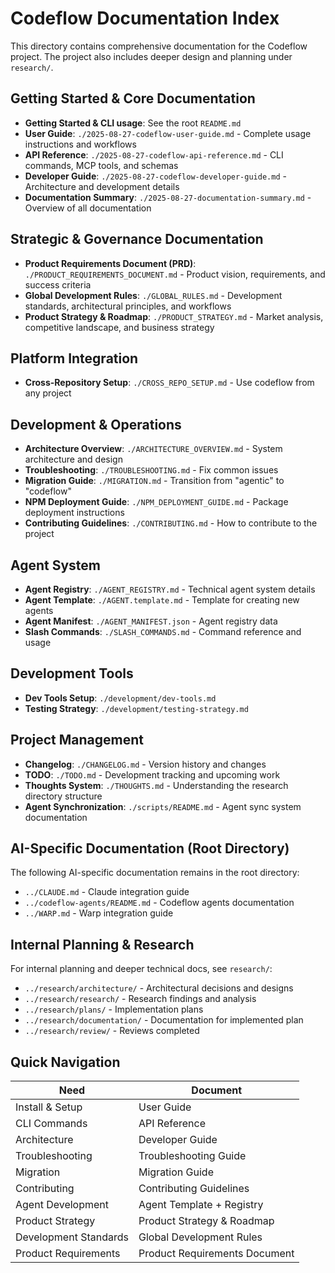 # Codeflow Documentation Index

This directory contains comprehensive documentation for the Codeflow project. The project also includes deeper design and planning under `research/`.

## Getting Started & Core Documentation

- **Getting Started & CLI usage**: See the root `README.md`
- **User Guide**: `./2025-08-27-codeflow-user-guide.md` - Complete usage instructions and workflows
- **API Reference**: `./2025-08-27-codeflow-api-reference.md` - CLI commands, MCP tools, and schemas
- **Developer Guide**: `./2025-08-27-codeflow-developer-guide.md` - Architecture and development details
- **Documentation Summary**: `./2025-08-27-documentation-summary.md` - Overview of all documentation

## Strategic & Governance Documentation

- **Product Requirements Document (PRD)**: `./PRODUCT_REQUIREMENTS_DOCUMENT.md` - Product vision, requirements, and success criteria
- **Global Development Rules**: `./GLOBAL_RULES.md` - Development standards, architectural principles, and workflows
- **Product Strategy & Roadmap**: `./PRODUCT_STRATEGY.md` - Market analysis, competitive landscape, and business strategy

## Platform Integration

- **Cross-Repository Setup**: `./CROSS_REPO_SETUP.md` - Use codeflow from any project

## Development & Operations

- **Architecture Overview**: `./ARCHITECTURE_OVERVIEW.md` - System architecture and design
- **Troubleshooting**: `./TROUBLESHOOTING.md` - Fix common issues
- **Migration Guide**: `./MIGRATION.md` - Transition from "agentic" to "codeflow"
- **NPM Deployment Guide**: `./NPM_DEPLOYMENT_GUIDE.md` - Package deployment instructions
- **Contributing Guidelines**: `./CONTRIBUTING.md` - How to contribute to the project

## Agent System

- **Agent Registry**: `./AGENT_REGISTRY.md` - Technical agent system details
- **Agent Template**: `./AGENT.template.md` - Template for creating new agents
- **Agent Manifest**: `./AGENT_MANIFEST.json` - Agent registry data
- **Slash Commands**: `./SLASH_COMMANDS.md` - Command reference and usage

## Development Tools

- **Dev Tools Setup**: `./development/dev-tools.md`
- **Testing Strategy**: `./development/testing-strategy.md`

## Project Management

- **Changelog**: `./CHANGELOG.md` - Version history and changes
- **TODO**: `./TODO.md` - Development tracking and upcoming work
- **Thoughts System**: `./THOUGHTS.md` - Understanding the research directory structure
- **Agent Synchronization**: `./scripts/README.md` - Agent sync system documentation

## AI-Specific Documentation (Root Directory)

The following AI-specific documentation remains in the root directory:

- `../CLAUDE.md` - Claude integration guide
- `../codeflow-agents/README.md` - Codeflow agents documentation
- `../WARP.md` - Warp integration guide

## Internal Planning & Research

For internal planning and deeper technical docs, see `research/`:

- `../research/architecture/` - Architectural decisions and designs
- `../research/research/` - Research findings and analysis
- `../research/plans/` - Implementation plans
- `../research/documentation/` - Documentation for implemented plan
- `../research/review/` - Reviews completed

## Quick Navigation

| Need                  | Document                      |
| --------------------- | ----------------------------- |
| Install & Setup       | User Guide                    |
| CLI Commands          | API Reference                 |
| Architecture          | Developer Guide               |
| Troubleshooting       | Troubleshooting Guide         |
| Migration             | Migration Guide               |
| Contributing          | Contributing Guidelines       |
| Agent Development     | Agent Template + Registry     |
| Product Strategy      | Product Strategy & Roadmap    |
| Development Standards | Global Development Rules      |
| Product Requirements  | Product Requirements Document |
